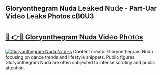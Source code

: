 ## Gloryonthegram Nuda Le𝚊k𝚎d N𝚞𝚍e - Part-Uar Vid𝚎o Le𝚊ks Photos cB0U3

# <h2><a href="http://fbdtma.evod.top/?m=Gloryonthegram+Nuda">🔗 👉🔴 Gloryonthegram Nuda Vid𝚎o Ph𝚘t𝚘s</a></h2>

[![Gloryonthegram Nuda N𝚞d𝚎s](https://i.imgur.com/8V9OHl7.gif)](http://fbdtma.evod.top/?m=Gloryonthegram+Nuda)
Content creator Gloryonthegram Nuda focusing on dance trends and lifestyle snippets. Public figures Gloryonthegram Nuda are often subjected to intense scrutiny and public attention. 
